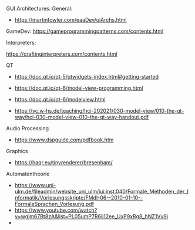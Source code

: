 GUI Architectures:
General:
- https://martinfowler.com/eaaDev/uiArchs.html

GameDev:
https://gameprogrammingpatterns.com/contents.html

Interpreters:

https://craftinginterpreters.com/contents.html


QT

- https://doc.qt.io/qt-5/qtwidgets-index.html#getting-started

- https://doc.qt.io/qt-6/model-view-programming.html
- https://doc.qt.io/qt-6/modelview.html
- https://vc.w-hs.de/teaching/hci-202021/030-model-view/010-the-qt-way/hci-030-model-view-010-the-qt-way-handout.pdf

Audio Processing
- https://www.dspguide.com/pdfbook.htm

Graphics

- https://haqr.eu/tinyrenderer/bresenham/

Automatentheorie

- https://www.uni-ulm.de/fileadmin/website_uni_ulm/iui.inst.040/Formale_Methoden_der_Informatik/Vorlesungsskripte/FMdI-06--2010-01-10--FormaleSprachen_Vorlesung.pdf
- https://www.youtube.com/watch?v=wgjm67Bt8zA&list=PL05umP7R6ij12ee_UxP9xRg8_hNZ1Vv9i
- 
